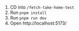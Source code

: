 1) CD into `/fetch-take-home-test`
2) Run `pnpm install`
3) Run `pnpm run dev`
4) Open http://localhost:5173/
